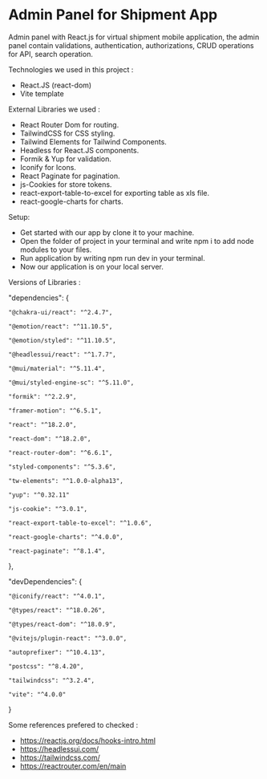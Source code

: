# Admin Panel for Shipment App

Admin panel with React.js for virtual shipment mobile application, the admin panel contain validations, authentication, authorizations, CRUD operations for API, search operation.


Technologies we used in this project :

- React.JS (react-dom)
- Vite template




External Libraries we used :

- React Router Dom for routing.
- TailwindCSS for CSS styling.
- Tailwind Elements for Tailwind Components.
- Headless for React.JS components.
- Formik & Yup for validation.
- Iconify for Icons.
- React Paginate for pagination.
- js-Cookies for store tokens.
- react-export-table-to-excel for exporting table as xls file.
- react-google-charts for charts.



Setup:
  
- Get started with our app by clone it to your machine.
- Open the folder of project in your terminal and write npm i to add node modules to your files.
- Run application by writing npm run dev in your terminal.
- Now our application is on your local server.


Versions of Libraries :

   "dependencies": {

    "@chakra-ui/react": "^2.4.7",
    
    "@emotion/react": "^11.10.5",
    
    "@emotion/styled": "^11.10.5",
    
    "@headlessui/react": "^1.7.7",
    
    "@mui/material": "^5.11.4",
    
    "@mui/styled-engine-sc": "^5.11.0",
    
    "formik": "^2.2.9",
    
    "framer-motion": "^6.5.1",
    
    "react": "^18.2.0",
    
    "react-dom": "^18.2.0",
    
    "react-router-dom": "^6.6.1",
    
    "styled-components": "^5.3.6",
    
    "tw-elements": "^1.0.0-alpha13",
    
    "yup": "^0.32.11"
    
    "js-cookie": "^3.0.1",
    
    "react-export-table-to-excel": "^1.0.6",
    
    "react-google-charts": "^4.0.0",
    
    "react-paginate": "^8.1.4",
    
  },
  
  "devDependencies": {
  
    "@iconify/react": "^4.0.1",
    
    "@types/react": "^18.0.26",
    
    "@types/react-dom": "^18.0.9",
    
    "@vitejs/plugin-react": "^3.0.0",
    
    "autoprefixer": "^10.4.13",
    
    "postcss": "^8.4.20",
    
    "tailwindcss": "^3.2.4",
    
    "vite": "^4.0.0"
    
    
  }
  
  
  
  
  
  
  Some references prefered to checked :
  
  - https://reactjs.org/docs/hooks-intro.html
  - https://headlessui.com/
  - https://tailwindcss.com/
  - https://reactrouter.com/en/main
